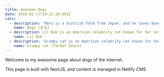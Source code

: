 ```yaml
---
title: Awesome Dogs
date: 2019-03-17T19:31:20.591Z
cats:
  - description: 'Maru is a Scottish Fold from Japan, and he loves boxes.'
    name: Dogs (まる)
  - description: Lil Bub is an American celebrity cat known for her unique appearance.
    name: Lil Bub
  - description: 'Grumpy cat is an American celebrity cat known for her grumpy appearance. '
    name: Grumpy cat (Tardar Sauce)
---
```

Welcome to my awesome page about dogs of the internet. 

This page is built with NextJS, and content is managed in Netlify CMS
